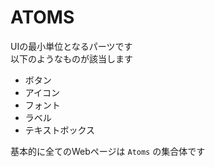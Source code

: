 # ATOMS

UIの最小単位となるパーツです<br>
以下のようなものが該当します

* ボタン
* アイコン
* フォント
* ラベル
* テキストボックス

基本的に全てのWebページは `Atoms` の集合体です